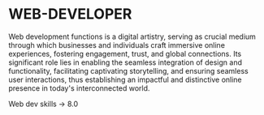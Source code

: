 # WEB-DEVELOPER
Web development functions is a digital artistry, serving as crucial medium through which businesses and individuals craft immersive online experiences, fostering engagement, trust, and global connections. Its significant role lies in enabling the seamless integration of design and functionality, facilitating captivating storytelling, and ensuring seamless user interactions, thus establishing an impactful and distinctive online presence in today's interconnected world.

Web dev skills -> 8.0
